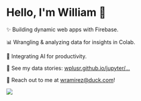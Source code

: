 # Hello, I'm William 👋

✨ Building dynamic web apps with Firebase.

📊 Wrangling & analyzing data for insights in Colab.

🤖 Integrating AI for productivity.

📝 See my data stories: [wplusr.github.io/jupyter/...](https://github.com/wplusr/wplusr.github.io/tree/main/jupyter)

📧 Reach out to me at [wramirez@duck.com](mailto:wramirez@duck.com)!

<img src="https://media0.giphy.com/media/v1.Y2lkPTc5MGI3NjExbWM0emdrMWo5Z3NtYzduNWdxMjUxNDZ6MjQ1dDNlZTltM2Q3eGxybiZlcD12MV9pbnRlcm5hbF9naWZfYnlfaWQmY3Q9Zw/LHCI5dKOzF4VAy9lSd/giphy.gif"/>
